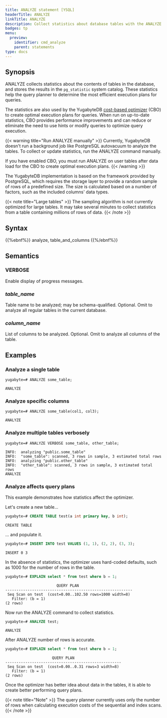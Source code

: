 ```yaml
---
title: ANALYZE statement [YSQL]
headerTitle: ANALYZE
linkTitle: ANALYZE
description: Collect statistics about database tables with the ANALYZE statement.
badges: tp
menu:
  preview:
    identifier: cmd_analyze
    parent: statements
type: docs
---
```


## Synopsis

ANALYZE collects statistics about the contents of tables in the database, and stores the results in the `pg_statistic` system catalog. These statistics help the query planner to determine the most efficient execution plans for queries.

The statistics are also used by the YugabyteDB [cost-based optimizer](../../../../../reference/configuration/yb-tserver/#yb-enable-base-scans-cost-model) (CBO) to create optimal execution plans for queries. When run on up-to-date statistics, CBO provides performance improvements and can reduce or eliminate the need to use hints or modify queries to optimize query execution.

{{< warning title="Run ANALYZE manually" >}}
Currently, YugabyteDB doesn't run a background job like PostgreSQL autovacuum to analyze the tables. To collect or update statistics, run the ANALYZE command manually.

If you have enabled CBO, you must run ANALYZE on user tables after data load for the CBO to create optimal execution plans.
{{< /warning >}}

The YugabyteDB implementation is based on the framework provided by PostgreSQL, which requires the storage layer to provide a random sample of rows of a predefined size. The size is calculated based on a number of factors, such as the included columns' data types.

{{< note title="Large tables" >}}
The sampling algorithm is not currently optimized for large tables. It may take several minutes to collect statistics from a table containing millions of rows of data.
{{< /note >}}

## Syntax

{{%ebnf%}}
  analyze,
  table_and_columns
{{%/ebnf%}}

## Semantics

### VERBOSE

Enable display of progress messages.

### *table_name*

Table name to be analyzed; may be schema-qualified. Optional. Omit to analyze all regular tables in the current database.

### *column_name*

List of columns to be analyzed. Optional. Omit to analyze all columns of the table.

## Examples

### Analyze a single table

```plpgsql
yugabyte=# ANALYZE some_table;
```

```output
ANALYZE
```

### Analyze specific columns

```plpgsql
yugabyte=# ANALYZE some_table(col1, col3);
```

```output
ANALYZE
```

### Analyze multiple tables verbosely

```plpgsql
yugabyte=# ANALYZE VERBOSE some_table, other_table;
```

```output
INFO:  analyzing "public.some_table"
INFO:  "some_table": scanned, 3 rows in sample, 3 estimated total rows
INFO:  analyzing "public.other_table"
INFO:  "other_table": scanned, 3 rows in sample, 3 estimated total rows
ANALYZE
```

### Analyze affects query plans

This example demonstrates how statistics affect the optimizer.

Let's create a new table...

```sql
yugabyte=# CREATE TABLE test(a int primary key, b int);
```

```output
CREATE TABLE
```

... and populate it.

```sql
yugabyte=# INSERT INTO test VALUES (1, 1), (2, 2), (3, 3);
```

```output
INSERT 0 3
```

In the absence of statistics, the optimizer uses hard-coded defaults, such as 1000 for the number of rows in the table.

```sql
yugabyte=# EXPLAIN select * from test where b = 1;
```

```output
                       QUERY PLAN
---------------------------------------------------------
 Seq Scan on test  (cost=0.00..102.50 rows=1000 width=8)
   Filter: (b = 1)
(2 rows)
```

Now run the ANALYZE command to collect statistics.

```sql
yugabyte=# ANALYZE test;
```

```output
ANALYZE
```

After ANALYZE number of rows is accurate.

```sql
yugabyte=# EXPLAIN select * from test where b = 1;
```

```output
                     QUERY PLAN
----------------------------------------------------
 Seq Scan on test  (cost=0.00..0.31 rows=3 width=8)
   Filter: (b = 1)
(2 rows)
```

Once the optimizer has better idea about data in the tables, it is able to create better performing query plans.

{{< note title="Note" >}}
The query planner currently uses only the number of rows when calculating execution costs of the sequential and index scans.
{{< /note >}}
